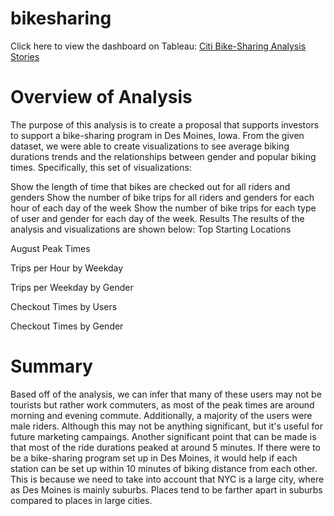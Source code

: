 # bikesharing

Click here to view the dashboard on Tableau: [Citi Bike-Sharing Analysis Stories](https://public.tableau.com/app/profile/karl4096/viz/NYCCitibikeanalysis_16278725523240/NYCCitibikeanalysis?publish=yes)

# Overview of Analysis
The purpose of this analysis is to create a proposal that supports investors to support a bike-sharing program in Des Moines, Iowa. From the given dataset, we were able to create visualizations to see average biking durations trends and the relationships between gender and popular biking times. Specifically, this set of visualizations:

Show the length of time that bikes are checked out for all riders and genders
Show the number of bike trips for all riders and genders for each hour of each day of the week
Show the number of bike trips for each type of user and gender for each day of the week.
Results
The results of the analysis and visualizations are shown below: Top Starting Locations

August Peak Times

Trips per Hour by Weekday

Trips per Weekday by Gender

Checkout Times by Users

Checkout Times by Gender

# Summary
Based off of the analysis, we can infer that many of these users may not be tourists but rather work commuters, as most of the peak times are around morning and evening commute. Additionally, a majority of the users were male riders. Although this may not be anything significant, but it's useful for future marketing campaings. Another significant point that can be made is that most of the ride durations peaked at around 5 minutes. If there were to be a bike-sharing program set up in Des Moines, it would help if each station can be set up within 10 minutes of biking distance from each other. This is because we need to take into account that NYC is a large city, where as Des Moines is mainly suburbs. Places tend to be farther apart in suburbs compared to places in large cities.

